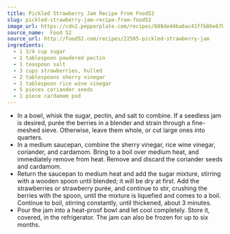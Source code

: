 ```yaml
---
title: Pickled Strawberry Jam Recipe From Food52
slug: pickled-strawberry-jam-recipe-from-food52
image_url: https://cdn2.pepperplate.com/recipes/688de44ba6ac41ffb86e67b460e8b36a.jpg
source_name:  Food 52
source_url: http://food52.com/recipes/22505-pickled-strawberry-jam
ingredients:
  - 1 3/4 cup sugar
  - 1 tablespoon powdered pectin
  - 1 teaspoon salt
  - 3 cups strawberries, hulled
  - 2 tablespoons sherry vinegar
  - 1 tablespoon rice wine vinegar
  - 5 pieces coriander seeds
  - 1 piece cardamom pod
---
```


* In a bowl, whisk the sugar, pectin, and salt to combine. If a seedless jam is desired, purée the berries in a blender and strain through a fine-meshed sieve. Otherwise, leave them whole, or cut large ones into quarters.
* In a medium saucepan, combine the sherry vinegar, rice wine vinegar, coriander, and cardamom. Bring to a boil over medium heat, and immediately remove from heat. Remove and discard the coriander seeds and cardamom.
* Return the saucepan to medium heat and add the sugar mixture, stirring with a wooden spoon until blended; it will be dry at first. Add the strawberries or strawberry purée, and continue to stir, crushing the berries with the spoon, until the mixture is liquefied and comes to a boil. Continue to boil, stirring constantly, until thickened, about 3 minutes.
* Pour the jam into a heat-proof bowl and let cool completely. Store it, covered, in the refrigerator. The jam can also be frozen for up to six months.
